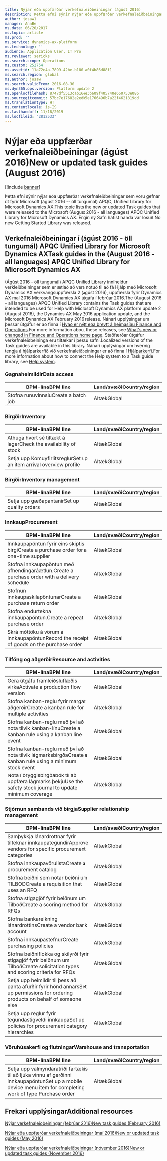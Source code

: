 ```yaml
---
title: Nýjar eða uppfærðar verkefnaleiðbeiningar (ágúst 2016)
description: Þetta efni sýnir nýjar eða uppfærðar verkefnaleiðbeiningar sem voru gefnar út fyrir Microsoft (ágúst 2016 -- öll tungumál) APQC, Unified Library for Microsoft Dynamics AX. Engin ný Safn hafist handa var losuð.
author: josaw1
manager: AnnBe
ms.date: 06/20/2017
ms.topic: article
ms.prod: ''
ms.service: dynamics-ax-platform
ms.technology: ''
audience: Application User, IT Pro
ms.reviewer: sericks
ms.search.scope: Operations
ms.custom: 252754
ms.assetid: 11a72e4a-7899-42be-b180-a0f4b86d88f1
ms.search.region: global
ms.author: josaw
ms.search.validFrom: 2016-08-30
ms.dyn365.ops.version: Platform update 2
ms.openlocfilehash: 8747df5513cab16ee3b609f405740e660753e086
ms.sourcegitcommit: 57bc7e17682e2edb5e1766496b7a22f4621819dd
ms.translationtype: HT
ms.contentlocale: is-IS
ms.lasthandoff: 11/18/2019
ms.locfileid: "2812533"
---
```

# <a name="new-or-updated-task-guides-august-2016"></a><span data-ttu-id="78664-104">Nýjar eða uppfærðar verkefnaleiðbeiningar (ágúst 2016)</span><span class="sxs-lookup"><span data-stu-id="78664-104">New or updated task guides (August 2016)</span></span>

[!include [banner](../includes/banner.md)]

<span data-ttu-id="78664-105">Þetta efni sýnir nýjar eða uppfærðar verkefnaleiðbeiningar sem voru gefnar út fyrir Microsoft (ágúst 2016 -- öll tungumál) APQC, Unified Library for Microsoft Dynamics AX.</span><span class="sxs-lookup"><span data-stu-id="78664-105">This topic lists the new or updated Task guides that were released to the Microsoft (August 2016 - all languages) APQC Unified Library for Microsoft Dynamics AX.</span></span> <span data-ttu-id="78664-106">Engin ný Safn hafist handa var losuð.</span><span class="sxs-lookup"><span data-stu-id="78664-106">No new Getting Started Library was released.</span></span>

## <a name="task-guides-in-the-august-2016---all-languages-apqc-unified-library-for-microsoft-dynamics-ax"></a><span data-ttu-id="78664-107">Verkefnaleiðbeiningar í (ágúst 2016 - öll tungumál) APQC Unified Library for Microsoft Dynamics AX</span><span class="sxs-lookup"><span data-stu-id="78664-107">Task guides in the (August 2016 - all languages) APQC Unified Library for Microsoft Dynamics AX</span></span>

<span data-ttu-id="78664-108">(Ágúst 2016 - öll tungumál) APQC Unified Library inniheldur verkleiðbeiningar sem er ætlað að vera notuð til að fá Hjálp með Microsoft Dynamics AX verkvangsuppfærsla 2 (ágúst 2016), uppfærsla fyrir Dynamics AX maí 2016 Microsoft Dynamics AX útgáfa í febrúar 2016.</span><span class="sxs-lookup"><span data-stu-id="78664-108">The (August 2016 - all languages) APQC Unified Library contains the Task guides that are intended to be used for Help with Microsoft Dynamics AX platform update 2 (August 2016), the Dynamics AX May 2016 application update, and the Microsoft Dynamics AX February 2016 release.</span></span> <span data-ttu-id="78664-109">Nánari upplýsingar um þessar útgáfur er að finna í [Hvað er nýtt eða breytt á heimasíðu Finance and Operations](whats-new-changed.md).</span><span class="sxs-lookup"><span data-stu-id="78664-109">For more information about these releases, see [What's new or changed in Finance and Operations home page](whats-new-changed.md).</span></span> <span data-ttu-id="78664-110">Staðfærðar útgáfur verkefnaleiðbeininga eru tiltækar í þessu safni.</span><span class="sxs-lookup"><span data-stu-id="78664-110">Localized versions of the Task guides are available in this library.</span></span> <span data-ttu-id="78664-111">Nánari upplýsingar um hvernig tengja á hjálparkerfið við verkefnaleiðbeiningar er að finna í [Hjálparkerfi](help-overview.md).</span><span class="sxs-lookup"><span data-stu-id="78664-111">For more information about how to connect the Help system to a Task guide library, see [Help system](help-overview.md).</span></span>

### <a name="data-access"></a><span data-ttu-id="78664-112">Gagnaheimildir</span><span class="sxs-lookup"><span data-stu-id="78664-112">Data access</span></span>

| <span data-ttu-id="78664-113">BPM-lína</span><span class="sxs-lookup"><span data-stu-id="78664-113">BPM line</span></span>           | <span data-ttu-id="78664-114">Land/svæði</span><span class="sxs-lookup"><span data-stu-id="78664-114">Country/region</span></span> |
|--------------------|----------------|
| <span data-ttu-id="78664-115">Stofna runuvinnslu</span><span class="sxs-lookup"><span data-stu-id="78664-115">Create a batch job</span></span> | <span data-ttu-id="78664-116">Altæk</span><span class="sxs-lookup"><span data-stu-id="78664-116">Global</span></span>         |

### <a name="inventory"></a><span data-ttu-id="78664-117">Birgðir</span><span class="sxs-lookup"><span data-stu-id="78664-117">Inventory</span></span>

| <span data-ttu-id="78664-118">BPM-lína</span><span class="sxs-lookup"><span data-stu-id="78664-118">BPM line</span></span>                                | <span data-ttu-id="78664-119">Land/svæði</span><span class="sxs-lookup"><span data-stu-id="78664-119">Country/region</span></span> |
|-----------------------------------------|----------------|
| <span data-ttu-id="78664-120">Athuga hvort sé tiltækt á lager</span><span class="sxs-lookup"><span data-stu-id="78664-120">Check the availability of stock</span></span>         | <span data-ttu-id="78664-121">Altæk</span><span class="sxs-lookup"><span data-stu-id="78664-121">Global</span></span>         |
| <span data-ttu-id="78664-122">Setja upp Komuyfirlitsreglur</span><span class="sxs-lookup"><span data-stu-id="78664-122">Set up an item arrival overview profile</span></span> | <span data-ttu-id="78664-123">Altæk</span><span class="sxs-lookup"><span data-stu-id="78664-123">Global</span></span>         |

### <a name="inventory-management"></a><span data-ttu-id="78664-124">Birgðir</span><span class="sxs-lookup"><span data-stu-id="78664-124">Inventory management</span></span>

| <span data-ttu-id="78664-125">BPM-lína</span><span class="sxs-lookup"><span data-stu-id="78664-125">BPM line</span></span>              | <span data-ttu-id="78664-126">Land/svæði</span><span class="sxs-lookup"><span data-stu-id="78664-126">Country/region</span></span> |
|-----------------------|----------------|
| <span data-ttu-id="78664-127">Setja upp gæðapantanir</span><span class="sxs-lookup"><span data-stu-id="78664-127">Set up quality orders</span></span> | <span data-ttu-id="78664-128">Altæk</span><span class="sxs-lookup"><span data-stu-id="78664-128">Global</span></span>         |

### <a name="procurement"></a><span data-ttu-id="78664-129">Innkaup</span><span class="sxs-lookup"><span data-stu-id="78664-129">Procurement</span></span>

| <span data-ttu-id="78664-130">BPM-lína</span><span class="sxs-lookup"><span data-stu-id="78664-130">BPM line</span></span>                                          | <span data-ttu-id="78664-131">Land/svæði</span><span class="sxs-lookup"><span data-stu-id="78664-131">Country/region</span></span> |
|---------------------------------------------------|----------------|
| <span data-ttu-id="78664-132">Innkaupapöntun fyrir eins skiptis birgi</span><span class="sxs-lookup"><span data-stu-id="78664-132">Create a purchase order for a one-time supplier</span></span>   | <span data-ttu-id="78664-133">Altæk</span><span class="sxs-lookup"><span data-stu-id="78664-133">Global</span></span>         |
| <span data-ttu-id="78664-134">Stofna innkaupapöntun með afhendingaráætlun.</span><span class="sxs-lookup"><span data-stu-id="78664-134">Create a purchase order with a delivery schedule</span></span>  | <span data-ttu-id="78664-135">Altæk</span><span class="sxs-lookup"><span data-stu-id="78664-135">Global</span></span>         |
| <span data-ttu-id="78664-136">Stofnun innkaupaskilapöntunar</span><span class="sxs-lookup"><span data-stu-id="78664-136">Create a purchase return order</span></span>                    | <span data-ttu-id="78664-137">Altæk</span><span class="sxs-lookup"><span data-stu-id="78664-137">Global</span></span>         |
| <span data-ttu-id="78664-138">Stofna endurtekna innkaupapöntun.</span><span class="sxs-lookup"><span data-stu-id="78664-138">Create a repeat purchase order</span></span>                    | <span data-ttu-id="78664-139">Altæk</span><span class="sxs-lookup"><span data-stu-id="78664-139">Global</span></span>         |
| <span data-ttu-id="78664-140">Skrá móttöku á vörum á innkaupapöntun</span><span class="sxs-lookup"><span data-stu-id="78664-140">Record the receipt of goods on the purchase order</span></span> | <span data-ttu-id="78664-141">Altæk</span><span class="sxs-lookup"><span data-stu-id="78664-141">Global</span></span>         |

### <a name="resource-and-activities"></a><span data-ttu-id="78664-142">Tilföng og aðgerðir</span><span class="sxs-lookup"><span data-stu-id="78664-142">Resource and activities</span></span>

| <span data-ttu-id="78664-143">BPM-lína</span><span class="sxs-lookup"><span data-stu-id="78664-143">BPM line</span></span>                                                | <span data-ttu-id="78664-144">Land/svæði</span><span class="sxs-lookup"><span data-stu-id="78664-144">Country/region</span></span> |
|---------------------------------------------------------|----------------|
| <span data-ttu-id="78664-145">Gera útgáfu framleiðsluflæðis virka</span><span class="sxs-lookup"><span data-stu-id="78664-145">Activate a production flow version</span></span>                      | <span data-ttu-id="78664-146">Altæk</span><span class="sxs-lookup"><span data-stu-id="78664-146">Global</span></span>         |
| <span data-ttu-id="78664-147">Stofna kanban-reglu fyrir margar aðgerðir</span><span class="sxs-lookup"><span data-stu-id="78664-147">Create a kanban rule for multiple activities</span></span>            | <span data-ttu-id="78664-148">Altæk</span><span class="sxs-lookup"><span data-stu-id="78664-148">Global</span></span>         |
| <span data-ttu-id="78664-149">Stofna kanban-reglu með því að nota tilvik kanban-línu</span><span class="sxs-lookup"><span data-stu-id="78664-149">Create a kanban rule using a kanban line event</span></span>          | <span data-ttu-id="78664-150">Altæk</span><span class="sxs-lookup"><span data-stu-id="78664-150">Global</span></span>         |
| <span data-ttu-id="78664-151">Stofna kanban-reglu með því að nota tilvik lágmarksbirgða</span><span class="sxs-lookup"><span data-stu-id="78664-151">Create a kanban rule using a minimum stock event</span></span>        | <span data-ttu-id="78664-152">Altæk</span><span class="sxs-lookup"><span data-stu-id="78664-152">Global</span></span>         |
| <span data-ttu-id="78664-153">Nota í öryggisbirgðabók til að uppfæra lágmarks þekju</span><span class="sxs-lookup"><span data-stu-id="78664-153">Use the safety stock journal to update minimum coverage</span></span> | <span data-ttu-id="78664-154">Altæk</span><span class="sxs-lookup"><span data-stu-id="78664-154">Global</span></span>         |

### <a name="supplier-relationship-management"></a><span data-ttu-id="78664-155">Stjórnun sambands við birgja</span><span class="sxs-lookup"><span data-stu-id="78664-155">Supplier relationship management</span></span>

| <span data-ttu-id="78664-156">BPM-lína</span><span class="sxs-lookup"><span data-stu-id="78664-156">BPM line</span></span>                                                           | <span data-ttu-id="78664-157">Land/svæði</span><span class="sxs-lookup"><span data-stu-id="78664-157">Country/region</span></span> |
|--------------------------------------------------------------------|----------------|
| <span data-ttu-id="78664-158">Samþykkja lánardrottnar fyrir tilteknar innkaupategundir</span><span class="sxs-lookup"><span data-stu-id="78664-158">Approve vendors for specific procurement categories</span></span>                | <span data-ttu-id="78664-159">Altæk</span><span class="sxs-lookup"><span data-stu-id="78664-159">Global</span></span>         |
| <span data-ttu-id="78664-160">Stofna innkaupavörulista</span><span class="sxs-lookup"><span data-stu-id="78664-160">Create a procurement catalog</span></span>                                       | <span data-ttu-id="78664-161">Altæk</span><span class="sxs-lookup"><span data-stu-id="78664-161">Global</span></span>         |
| <span data-ttu-id="78664-162">Stofna beiðni sem notar beiðni um TILBOÐ</span><span class="sxs-lookup"><span data-stu-id="78664-162">Create a requisition that uses an RFQ</span></span>                              | <span data-ttu-id="78664-163">Altæk</span><span class="sxs-lookup"><span data-stu-id="78664-163">Global</span></span>         |
| <span data-ttu-id="78664-164">Stofna stigagjöf fyrir beiðnum um Tilboð</span><span class="sxs-lookup"><span data-stu-id="78664-164">Create a scoring method for RFQs</span></span>                                   | <span data-ttu-id="78664-165">Altæk</span><span class="sxs-lookup"><span data-stu-id="78664-165">Global</span></span>         |
| <span data-ttu-id="78664-166">Stofna bankareikning lánardrottins</span><span class="sxs-lookup"><span data-stu-id="78664-166">Create a vendor bank account</span></span>                                       | <span data-ttu-id="78664-167">Altæk</span><span class="sxs-lookup"><span data-stu-id="78664-167">Global</span></span>         |
| <span data-ttu-id="78664-168">Stofna innkaupastefnur</span><span class="sxs-lookup"><span data-stu-id="78664-168">Create purchasing policies</span></span>                                         | <span data-ttu-id="78664-169">Altæk</span><span class="sxs-lookup"><span data-stu-id="78664-169">Global</span></span>         |
| <span data-ttu-id="78664-170">Stofna beiðniflokka og skilyrði fyrir stigagjöf fyrir beiðnum um Tilboð</span><span class="sxs-lookup"><span data-stu-id="78664-170">Create solicitation types and scoring criteria for RFQs</span></span>            | <span data-ttu-id="78664-171">Altæk</span><span class="sxs-lookup"><span data-stu-id="78664-171">Global</span></span>         |
| <span data-ttu-id="78664-172">Setja upp heimildir til þess að panta afurðir fyrir hönd annars</span><span class="sxs-lookup"><span data-stu-id="78664-172">Set up permissions for ordering products on behalf of someone else</span></span> | <span data-ttu-id="78664-173">Altæk</span><span class="sxs-lookup"><span data-stu-id="78664-173">Global</span></span>         |
| <span data-ttu-id="78664-174">Setja upp reglur fyrir tegundastigveldi innkaupa</span><span class="sxs-lookup"><span data-stu-id="78664-174">Set up policies for procurement category hierarchies</span></span>               | <span data-ttu-id="78664-175">Altæk</span><span class="sxs-lookup"><span data-stu-id="78664-175">Global</span></span>         |

### <a name="warehouse-and-transportation"></a><span data-ttu-id="78664-176">Vöruhúsakerfi og flutningar</span><span class="sxs-lookup"><span data-stu-id="78664-176">Warehouse and transportation</span></span>

| <span data-ttu-id="78664-177">BPM-lína</span><span class="sxs-lookup"><span data-stu-id="78664-177">BPM line</span></span>                                                                    | <span data-ttu-id="78664-178">Land/svæði</span><span class="sxs-lookup"><span data-stu-id="78664-178">Country/region</span></span> |
|-----------------------------------------------------------------------------|----------------|
| <span data-ttu-id="78664-179">Setja upp valmyndaratriði fartækis til að ljúka vinnu af gerðinni innkaupapöntun</span><span class="sxs-lookup"><span data-stu-id="78664-179">Set up a mobile device menu item for completing work of type Purchase order</span></span> | <span data-ttu-id="78664-180">Altæk</span><span class="sxs-lookup"><span data-stu-id="78664-180">Global</span></span>         |

## <a name="additional-resources"></a><span data-ttu-id="78664-181">Frekari upplýsingar</span><span class="sxs-lookup"><span data-stu-id="78664-181">Additional resources</span></span>

[<span data-ttu-id="78664-182">Nýjar verkefnaleiðbeiningar (febrúar 2016)</span><span class="sxs-lookup"><span data-stu-id="78664-182">New task guides (February 2016)</span></span>](new-task-guides-available-february-2016.md)

[<span data-ttu-id="78664-183">Nýjar eða uppfærðar verkefnaleiðbeiningar (maí 2016)</span><span class="sxs-lookup"><span data-stu-id="78664-183">New or updated task guides (May 2016)</span></span>](new-updated-task-guides-available-may-2016.md)

[<span data-ttu-id="78664-184">Nýjar eða uppfærðar verkefnaleiðbeiningar (nóvember 2016)</span><span class="sxs-lookup"><span data-stu-id="78664-184">New or updated task guides (November 2016)</span></span>](new-task-guides-november-2016.md)
